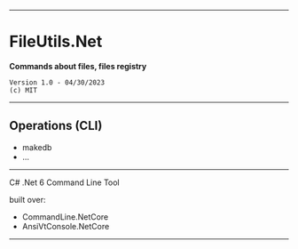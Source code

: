 ___

# FileUtils.Net

**Commands about files, files registry**

    Version 1.0 - 04/30/2023
    (c) MIT
___

## Operations (CLI)

- makedb
- ...

___

C# .Net 6 Command Line Tool

built over:
- CommandLine.NetCore
- AnsiVtConsole.NetCore

___

